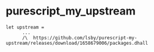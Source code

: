 # purescript_my_upstream

```
let upstream =
      ...
      /\  https://github.com/lsby/purescript-my-upstream/releases/download/1658679006/packages.dhall
